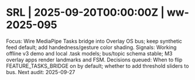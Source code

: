 # SRL | 2025-09-20T00:00:00Z | ww-2025-095

Focus: Wire MediaPipe Tasks bridge into Overlay OS bus; keep synthetic feed default; add handedness/gesture color shading.
Signals: Working offline v3 demo and local .task models; bus/topic schema stable; M3 overlay apps render landmarks and FSM.
Decisions queued: When to flip FEATURE_TASKS_BRIDGE on by default; whether to add threshold sliders to bus.
Next audit: 2025-09-27
